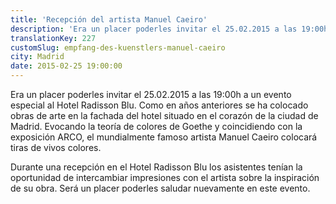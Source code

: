```yaml
---
title: 'Recepción del artista Manuel Caeiro'
description: 'Era un placer poderles invitar el 25.02.2015 a las 19:00h a un evento especial al Hotel Radisson Blu. Como en años anteriores se ha colocado obras de arte en la fachada del hotel situado en el corazón de la ciudad de Madrid. '
translationKey: 227
customSlug: empfang-des-kuenstlers-manuel-caeiro
city: Madrid
date: 2015-02-25 19:00:00
---
```


Era un placer poderles invitar el 25.02.2015 a las 19:00h a un evento especial al Hotel Radisson Blu. Como en años anteriores se ha colocado obras de arte en la fachada del hotel situado en el corazón de la ciudad de Madrid. Evocando la teoría de colores de Goethe y coincidiendo con la exposición ARCO, el mundialmente famoso artista Manuel Caeiro colocará tiras de vivos colores.

Durante una recepción en el Hotel Radisson Blu los asistentes tenían la oportunidad de intercambiar impresiones con el artista sobre la inspiración de su obra. Será un placer poderles saludar nuevamente en este evento.

